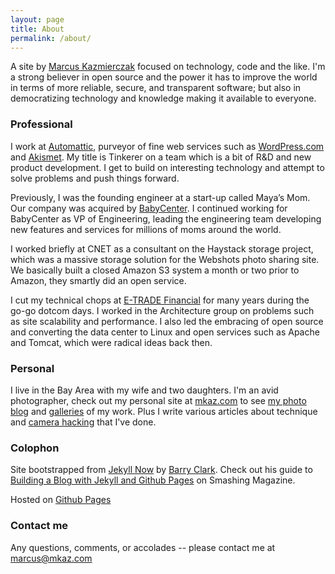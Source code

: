 ```yaml
---
layout: page
title: About
permalink: /about/
---
```


A site by [Marcus Kazmierczak](https://mkaz.com) focused on technology, code and the like. I'm a strong believer in open source and the power it has to improve the world in terms of more reliable, secure, and transparent software; but also in democratizing technology and knowledge making it available to everyone.

### Professional

I work at [Automattic](https://automattic.com/), purveyor of fine web services such as [WordPress.com](https://wordpress.com) and [Akismet](https://akismet.com). My title is Tinkerer on a team which is a bit of R&D and new product development. I get to build on interesting technology and attempt to solve problems and push things forward.

Previously, I was the founding engineer at a start-up called Maya’s Mom. Our company was acquired by [BabyCenter](https://babycenter.com/). I continued working for BabyCenter as VP of Engineering, leading the engineering team developing new features and services for millions of moms around the world.

I worked briefly at CNET as a consultant on the Haystack storage project, which was a massive storage solution for the Webshots photo sharing site. We basically built a closed Amazon S3 system a month or two prior to Amazon, they smartly did an open service.

I cut my technical chops at [E-TRADE Financial](https://etrade.com) for many years during the go-go dotcom days. I worked in the Architecture group on problems such as site scalability and performance. I also led the embracing of open source and converting the data center to Linux and open services such as Apache and Tomcat, which were radical ideas back then.


### Personal

I live in the Bay Area with my wife and two daughters. I'm an avid photographer, check out my personal site at [mkaz.com](https://mkaz.com/) to see [my photo blog](https://mkaz.com/category/photography/photo-blog/) and [galleries](https://mkaz.com/category/photography/gallery/) of my work. Plus I write various articles about technique and [camera hacking](https://mkaz.com/2005/01/08/homemade-lenses/) that I've done.


### Colophon

Site bootstrapped from [Jekyll Now](http://github.com/barryclark/jekyll-now) by [Barry Clark](http://www.barryclark.co/). Check out his guide to [Building a Blog with Jekyll and Github Pages](http://www.smashingmagazine.com/2014/08/build-blog-jekyll-github-pages/) on Smashing Magazine.

Hosted on [Github Pages](https://pages.github.com/)


### Contact me

Any questions, comments, or accolades -- please contact me at [marcus@mkaz.com](mailto:marcus@mkaz.com)
